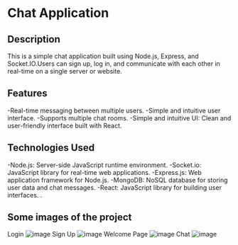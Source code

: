 # Chat Application

## Description
This is a simple chat application built using Node.js, Express, and Socket.IO.Users can sign up, log in, and communicate with each other in real-time on a single server or website.


## Features
-Real-time messaging between multiple users.
-Simple and intuitive user interface.
-Supports multiple chat rooms.
-Simple and intuitive UI: Clean and user-friendly interface built with React.

## Technologies Used
-Node.js: Server-side JavaScript runtime environment.
-Socket.io: JavaScript library for real-time web applications.
-Express.js: Web application framework for Node.js.
-MongoDB: NoSQL database for storing user data and chat messages.
-React: JavaScript library for building user interfaces.
.
## Some images of the project
Login
![image](https://github.com/omaradwan/ChatApp/assets/103865034/1026a5b8-7e6b-4f81-b861-ac1c076f3cb1)
Sign Up
![image](https://github.com/omaradwan/ChatApp/assets/103865034/79e9e6a9-dca2-4454-85b0-74d8e0584f9b)
Welcome Page
![image](https://github.com/omaradwan/ChatApp/assets/103865034/78533ea5-cd5d-4df6-a5d4-4bc64c4e5c53)
Chat
![image](https://github.com/omaradwan/ChatApp/assets/103865034/ff421ee7-ae35-45fb-9b37-02a3a4048364)




